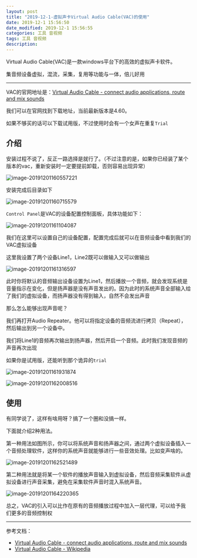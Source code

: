 ```yaml
---
layout: post
title: "2019-12-1-虚拟声卡Virtual Audio Cable(VAC)的使用"
date: 2019-12-1 15:56:50
date_modified: 2019-12-1 15:56:55
categories: 工具 音视频 
tags: 工具 音视频
description:
---
```


Virtual Audio Cable(VAC)是一款windows平台下的高效的虚拟声卡软件。

集音频设备虚拟，混流，采集，复用等功能与一体，倍儿好用

-----

VAC的官网地址是：[Virtual Audio Cable - connect audio applications, route and mix sounds](https://vac.muzychenko.net/cn/)

我们可以在官网找到下载地址，当前最新版本是4.60。

如果不够买的话可以下载试用版，不过使用时会有一个女声在重复`Trial`

## 介绍

安装过程不说了，反正一路选择是就行了。（不过注意的是，如果你已经装了某个版本的vac，重新安装时一定要提前卸载，否则容易出现异常）

![image-20191201160557221](../media/image-20191201160557221.png)

安装完成后目录如下

![image-20191201160715579](../media/image-20191201160715579.png)

`Control Panel`是VAC的设备配置控制面板，具体功能如下：

![image-20191201161104087](../media/image-20191201161104087.png)

我们在这里可以设置自己的设备配置，配置完成后就可以在音频设备中看到我们的VAC虚拟设备

这里我设置了两个设备Line1，Line2既可以做输入又可以做输出

![image-20191201161316597](../media/image-20191201161316597.png)

此时你将默认的音频输出设备设置为Line1，然后播放一个音频，就会发现系统是音量指示在变化，但是扬声器是没有声音发出的。因为此时的系统声音全部输入给了我们的虚拟设备，而扬声器没有得到输入，自然不会发出声音

那么怎么能够出现声音呢？

我们再打开Audio Repeater。他可以将指定设备的音频流进行拷贝（Repeat），然后输出到另一个设备中。

我们将Line1的音频再次输出到扬声器，然后开启一个音频。此时我们发现音频的声音再次出现

如果你是试用版，还能听到那个诡异的`trial`

![image-20191201161931874](../media/image-20191201161931874.png)

![image-20191201162008516](../media/image-20191201162008516.png)

## 使用

有同学说了，这样有啥用呀？搞了一个圈和没搞一样。

下面就介绍2种用法。

第一种用法如图所示，你可以将系统声音和扬声器之间，通过两个虚拟设备插入一个音频处理软件，这样你的系统声音就能够进行一些音效处理。比如变声啥的。

![image-20191201162521489](../media/image-20191201162521489.png)

第二种用法就是将某一个软件的播放声音输入到虚拟设备，然后音频采集软件从虚拟设备进行声音采集，避免在采集软件声音时混入系统声音。

![image-20191201164220365](../media/image-20191201164220365.png)

总之，VAC的引入可以比作在原有的音频播放过程中加入一层代理，可以给予我们更多的音频控制权



---

参考文档：

- [Virtual Audio Cable - connect audio applications, route and mix sounds](https://vac.muzychenko.net/cn/)
- [Virtual Audio Cable - Wikipedia](https://en.wikipedia.org/wiki/Virtual_Audio_Cable)


